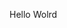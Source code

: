 Hello Wolrd









































































































































































































































































































































































































































































































































































































































































































































































































































































































































































































































































































































































































































































































































































































































































































































































































































































































































































































































































































































































































































































































































































































































































































































































































































































































































































































































































































































































































































































































































































































































































































































































































































































































































































































































































































































































































































































































































































































































































